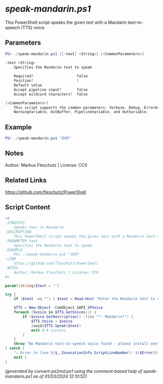 *speak-mandarin.ps1*
================

This PowerShell script speaks the given text with a Mandarin text-to-speech (TTS) voice.

Parameters
----------
```powershell
PS> ./speak-mandarin.ps1 [[-text] <String>] [<CommonParameters>]

-text <String>
    Specifies the Mandarin text to speak
    
    Required?                    false
    Position?                    1
    Default value                
    Accept pipeline input?       false
    Accept wildcard characters?  false

[<CommonParameters>]
    This script supports the common parameters: Verbose, Debug, ErrorAction, ErrorVariable, WarningAction, 
    WarningVariable, OutBuffer, PipelineVariable, and OutVariable.
```

Example
-------
```powershell
PS> ./speak-mandarin.ps1 "你好"

```

Notes
-----
Author: Markus Fleschutz | License: CC0

Related Links
-------------
https://github.com/fleschutz/PowerShell

Script Content
--------------
```powershell
<#
.SYNOPSIS
	Speaks text in Mandarin 
.DESCRIPTION
	This PowerShell script speaks the given text with a Mandarin text-to-speech (TTS) voice.
.PARAMETER text
	Specifies the Mandarin text to speak
.EXAMPLE
	PS> ./speak-mandarin.ps1 "你好"
.LINK
	https://github.com/fleschutz/PowerShell
.NOTES
	Author: Markus Fleschutz | License: CC0
#>

param([string]$text = "")

try {
	if ($text -eq "") { $text = Read-Host "Enter the Mandarin text to speak" }

	$TTS = New-Object -ComObject SAPI.SPVoice
	foreach ($voice in $TTS.GetVoices()) {
		if ($voice.GetDescription() -like "*- Mandarin*") { 
			$TTS.Voice = $voice
			[void]$TTS.Speak($text)
			exit 0 # success
		}
	}
	throw "No Mandarin text-to-speech voice found - please install one"
} catch {
	"⚠️ Error in line $($_.InvocationInfo.ScriptLineNumber): $($Error[0])"
	exit 1
}
```

*(generated by convert-ps2md.ps1 using the comment-based help of speak-mandarin.ps1 as of 01/03/2024 12:10:52)*
